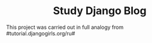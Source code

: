# <h1 align="center">Study Django Blog</h1>

This project was carried out in full analogy from #tutorial.djangogirls.org/ru#
